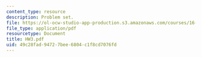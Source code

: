 ```yaml
---
content_type: resource
description: Problem set.
file: https://ol-ocw-studio-app-production.s3.amazonaws.com/courses/16-30-estimation-and-control-of-aerospace-systems-spring-2004/49c28fad94727bee6804c1f8cd7076fd_HW3.pdf
file_type: application/pdf
resourcetype: Document
title: HW3.pdf
uid: 49c28fad-9472-7bee-6804-c1f8cd7076fd
---
```

